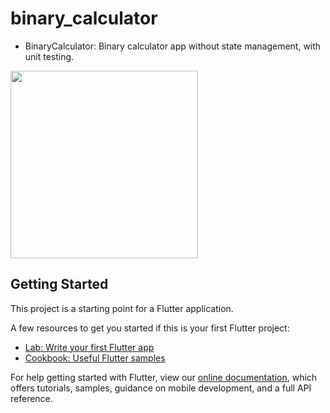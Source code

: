 # binary_calculator

- BinaryCalculator: Binary calculator app without state management, with unit testing.
<img src="https://user-images.githubusercontent.com/28717626/139953876-6e3b86d3-bdbb-4c4e-91ab-76c7934f22dd.gif" width="300" />

## Getting Started

This project is a starting point for a Flutter application.

A few resources to get you started if this is your first Flutter project:

- [Lab: Write your first Flutter app](https://flutter.dev/docs/get-started/codelab)
- [Cookbook: Useful Flutter samples](https://flutter.dev/docs/cookbook)

For help getting started with Flutter, view our
[online documentation](https://flutter.dev/docs), which offers tutorials,
samples, guidance on mobile development, and a full API reference.
